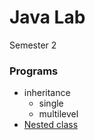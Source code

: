 # Java Lab
Semester 2
### Programs
- inheritance
  - single
  - multilevel
- [Nested class](/Nested.java)
